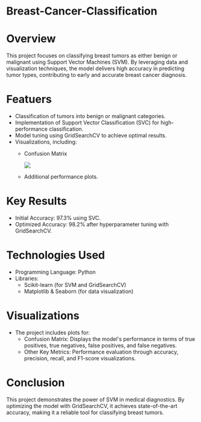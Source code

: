 # Breast-Cancer-Classification
# Overview
This project focuses on classifying breast tumors as either benign or malignant using Support Vector Machines (SVM). By leveraging data and visualization techniques, the model delivers high accuracy in predicting tumor types, contributing to early and accurate breast cancer diagnosis.

# Featuers
- Classification of tumors into benign or malignant categories.
- Implementation of Support Vector Classification (SVC) for high-performance classification.
- Model tuning using GridSearchCV to achieve optimal results.
- Visualizations, including:
  - Confusion Matrix
  
    ![](https://github.com/RaniaBadawi/Breast-Cancer-Classification-/blob/main/Breast%20Cancer%20classification%20plots/SVM%20ConfusionMatrix.png)

    
  - Additional performance plots.

# Key Results
- Initial Accuracy: 97.3% using SVC.
- Optimized Accuracy: 98.2% after hyperparameter tuning with GridSearchCV.

# Technologies Used
- Programming Language: Python
- Libraries:
   - Scikit-learn (for SVM and GridSearchCV)
   - Matplotlib & Seaborn (for data visualization)
 
# Visualizations
- The project includes plots for:
    - Confusion Matrix: Displays the model's performance in terms of true positives, true negatives, false positives, and false negatives.
    - Other Key Metrics: Performance evaluation through accuracy, precision, recall, and F1-score visualizations.

# Conclusion
This project demonstrates the power of SVM in medical diagnostics. By optimizing the model with GridSearchCV, it achieves state-of-the-art accuracy, making it a reliable tool for classifying breast tumors.
